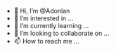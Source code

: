 - 👋 Hi, I’m @Adonlan
- 👀 I’m interested in ...
- 🌱 I’m currently learning ...
- 💞️ I’m looking to collaborate on ...
- 📫 How to reach me ...

<!---
Adonlan/Adonlan is a ✨ special ✨ repository because its `README.md` (this file) appears on your GitHub profile.
You can click the Preview link to take a look at your changes.
--->
